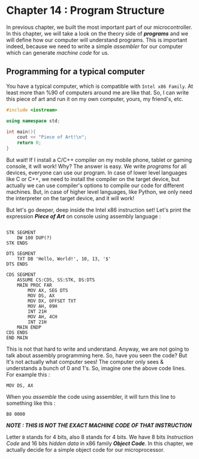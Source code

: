 # Chapter 14 : Program Structure 

In previous chapter, we built the most important part of our microcontroller. In this chapter, we will take a look 
on the theory side of ***programs*** and we will define how our computer will understand programs. This is important indeed, 
because we need to write a simple *assembler* for our computer which can generate *machine code* for us. 

## Programming for a typical computer 
You have a typical computer, which is compatible with `Intel x86 Family`. At least more than %90 of computers around me are like that. 
So, I can write this piece of art and run it on my own computer, yours, my friend's, etc. 

```c++ 
#include <iostream>

using namespace std;

int main(){
    cout << "Piece of Art!\n";
    return 0;
}
``` 

But wait! If I install a C/C++ compiler on my mobile phone, tablet or gaming console, it will work! Why? The answer is easy. 
We write *programs* for all devices, everyone can use our program. In case of lower level languages like C or C++, we need to install 
the compiler on the target device, but actually we can use compiler's options to compile our code for different machines. But, in case 
of higher level languages, like Python, we only need the interpreter on the target device, and it will work! 

But let's go deeper, deep inside the Intel x86 instruction set! Let's print the expression ***Piece of Art*** on console using assembly 
language :

```assembly

STK SEGMENT
	DW 100 DUP(?)
STK ENDS

DTS SEGMENT
	TXT DB 'Hello, World!', 10, 13, '$'
DTS ENDS

CDS SEGMENT
	ASSUME CS:CDS, SS:STK, DS:DTS
	MAIN PROC FAR
		MOV AX, SEG DTS
		MOV DS, AX
		MOV DX, OFFSET TXT
		MOV AH, 09H
		INT 21H
		MOV AH, 4CH
		INT 21H
	MAIN ENDP
CDS ENDS
END MAIN
```

This is not that hard to write and understand. Anyway, we are not going to talk about assembly programming here. So, have you seen 
the code? But It's not actually what computer sees! The computer only sees & understands a bunch of 0 and 1's. So, imagine one the 
above code lines. For example this : 

```
MOV DS, AX 
``` 

When you *assemble* the code using assembler, it will turn this line to something like this : 

```
B8 0000
```

***NOTE : THIS IS NOT THE EXACT MACHINE CODE OF THAT INSTRUCTION***

Letter `B` stands for 4 bits, also 8 stands for 4 bits. We have 8 bits *Instruction Code* and 16 bits *hidden data* in 
x86 family ***Object Code***. In this chapter, we actually decide for a simple object code for our microprocessor. 